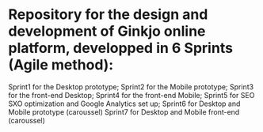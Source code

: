 # Repository for the design and development of Ginkjo online platform, developped in 6 Sprints (Agile method):

Sprint1 for the Desktop prototype; 
Sprint2 for the Mobile prototype; 
Sprint3 for the front-end Desktop; 
Sprint4 for the front-end Mobile; 
Sprint5 for SEO SXO optimization and Google Analytics set up; 
Sprint6 for Desktop and Mobile prototype (caroussel)
Sprint7 for Desktop and Mobile front-end (caroussel)





